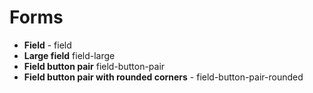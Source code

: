 # Forms
- **Field** - field
- **Large field** field-large
- **Field button pair** field-button-pair
- **Field button pair with rounded corners** - field-button-pair-rounded
